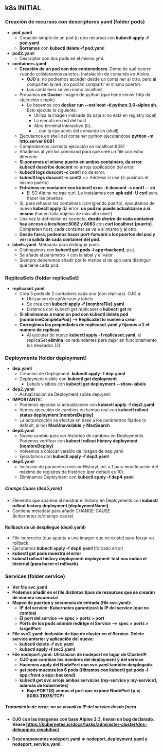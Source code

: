 

## k8s INITIAL

### Creación de recursos con descriptores yaml (folder pods)

- <b>pod.yaml</b>
	- Creación simple de un pod (u otro recurso) con <b>kubectl apply -f pod.yaml</b>
	- <b>Borramos</b> con <b>kubectl delete -f pod.yaml</b>
- <b>pod2.yaml</b>
	- Descriptor con dos pods en el mismo yml.
- <b>containers.yaml</b>
	- <b>Creación de un pod con dos contenedores</b>. Demo de qué ocurre cuando colisionamos puertos. Instalación de comando en Alpine.
		- <b>OJO</b> a: no podremos acceder desde un container al otro, pero <b>sí</b> comparten la red (no podrán compartir el mismo puerto).
		- Los containers se ven como localhost
	- Probamos <b>en Docker</b> imagen de python (que tiene server http de ejecución simple)
		- Lo hacemos con <b>docker run --net host -ti python:3.6-alpine sh</b>. Esto ejecuta lo siguiente:
			- Utiliza la imagen indicada (la baja si no está en registry local)
			- La ejecuta en red del host
			- Abre terminal interactivo (ti)...
			- ... con la ejecución del comando sh (shell)
	- Ejecutamos en shell del container python ejecutándose <b>python -m http.server 8081</b>
	- Comprobamos correcta ejecución en localhost:8081
	- Añadimos al yml los command para que cree un file con echo diferente
	- <b>Si ponemos el mismo puerto en ambos containers, da error. kubectl describe doscont</b> no arroja explicación del error
	- <b>kubectl logs doscont -c cont1</b> no da error.
	- <b>kubectl logs doscont -c cont2</b> >> Address in use (si pusimos el mismo puerto)
	- <b>Entramos en container con kubectl exec -ti doscont -c cont1 -- sh</b>
		- El SO Alpine no trae curl. Lo instalamos con <b>apk add -U curl</b> para hacer las pruebas
	- Si, para rehacer los containers (corrigiendo puerto), ejecutamos de nuevo <b>kubectl apply</b> da error: <b>un pod no puede actualizarse a sí mismo</b> (hacen falta objetos de más alto nivel.)	
	- Una vez la definición es correcta, <b>desde <i>dentro</i> de cada container hay acceso a localhost:8082 y 8083</b> con <b>curl localhost:[puerto]</b>. Comparten host, cada container se ve a sí mismo y al otro.
	- <b>Desde fuera, podemos hacer port-forward a los puertos del pod y ver la salida de cada container del pod.</b>
- <b>labels.yaml</b>. Metadata para distinguir pods.
	- Distinguimos con <b>kubectl get pods -l app=backend</b>, p.ej.
	- Se añade el parámetro -l con la label y el valor
	- Siempre deberemos añadir por lo menos el de app para distinguir qué tiene cada pod.


### ReplicaSets (folder replicaSet)

- <b>replicaset.yaml</b>
	- Crea 5 pods de 2 containers cada uno (con réplicas). OJO a:
		- Utilización de apiVersion y labels
		- Se crea con <b>kubectl apply -f [nombreFile].yaml</b>
		- Listamos con kubectl get replicaset o <b>kubectl get rs</b>
	- <b>Si eliminamos a mano un pod con kubectl delete pod [nombrnieCompletoPod] --> ReplicaSet lo vuelve a crear</b>
	- <b>Corregimos las propiedades de replicaset.yaml y fijamos a 2 el numero de replicas.</b>	
	 	- Al ejecutar de nuevo <b>kubectl apply -f replicaset.yaml</b>, el replicaSet <b>elimina</b> los redundantes para dejar en funcionamiento los deseados (2).



### Deployments (folder deployment)

- <b>dep.yaml</b>
	- Creación de Deployment. <b>kubectl apply -f dep.yaml</b>
	- Deployment visible con <b>kubectl get deployment</b>
		- Labels visibles con <b>kubectl get deployment --show-labels</b>
- <b>dep2.yaml</b>
	- Actualización de Deployment sobre dep.yaml
- <b>IMPORTANTE:</b>	 	
	- Podemos ejecutar la actualización con <b>kubectl apply -f dep2.yaml</b>
	- Vemos ejecución de cambios en tiempo real con <b>kubectl rollout status deployment [nombreDeploy]</b>
	- La actualización se efectúa en base a los parámetros fijados (o default, si no) <b>MaxUnavailable</b> y <b>MaxSearch</b>
- <b>dep3.yaml</b>
	- Nuevo cambio para ver histórico de cambios en Deployments. Podemos verificar con <b>kubectl rollout history deployment [nombreDeploy]</b>
	- Volvemos a colocar versión de imagen de dep.yaml.
	- Ejecutamos con <b>kubectl apply -f dep3.yaml</b>
- <b>dep4.yaml</b>
	- Inclusión de parámetro revisionHistoryLimit a 1 para modificación del máximo de registros de histórico (por default es 10).
	- Eliminamos Deployment con <b>kubectl apply -f dep4.yaml</b>


##### Change Cause (dep5.yaml)

- Elemento que aparece al mostrar el history en Deployments con <b>kubectl rollout history deployment [deploymentName]</b>
- Contiene metadata para añadir CHANGE-CAUSE (kubernetes.io/change-cause)	


#### Rollback de un despliegue (dep6.yaml)

- File incorrecto (que apunta a una imagen que no existe) para forzar un rollback.
- Ejecutamos <b>kubectl apply -f dep6.yaml </b> (forzado error)
- <b>kubectl get pods<b> muestra el error
- <b>kubectl rollout history deployment deployment-test</b> nos indica el historial (para hacer el rollback)
	

### Services (folder service)

- Ver file svc.yaml
- Podemos añadir en el file distintos tipos de resources que se crearán de manera secuencial
- Mapeo de puertos y secuencia de entrada (file svc.yaml):
	- IP del service: Kubernetes garantizará la IP del service (que no cambia)
	- El port del service --> spec > ports > port
	- Ports de los pods adonde redirige el Service --> spec > ports > targetPort
- File svc2.yaml: Inclusión de tipo de cluster en el Service. Delete service anterior y aplicación del nuevo:
	- kubectl delete -f svc.yaml
	- kubectl apply -f svc2.yaml
- File nodeport.yaml: Utilización de <b>nodeport</b> en lugar de <b>ClusterIP</b>.
	- OJO que cambian los nombres del deployment y del service
	- Hacemos apply del NodePort con svc.yaml también desplegado.
	- get pods muestra los 6 pods (filtramos con <b>kubectl get pods -l app=front</b> o <b>app=backend</b>)
	- <b>kubectl get svc</b> arroja ambos servicios (my-service y my-service1, además de kubernetes)
		- Bajo PORT(S) vemos el port que expone NodePort (p.ej. 8080:31078/TCP)

##### Tratamiento de error: no se visualiza IP del service desde fuera

- OJO con las imagenes con base Alpine 3.3, tienen un bug declarado. Véase https://kubernetes.io/docs/tasks/administer-cluster/dns-debugging-resolution/	

- Descomponemos nodeport.yaml => nodeport_deployment.yaml y nodeport_service.yaml.

